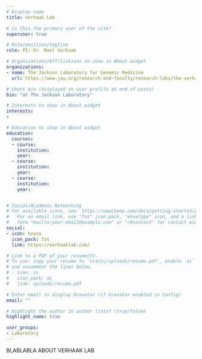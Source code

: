 ```yaml
---
# Display name
title: Verhaak Lab

# Is this the primary user of the site?
superuser: true

# Role/position/tagline
role: PI: Dr. Roel Verhaak

# Organizations/Affiliations to show in About widget
organizations:
- name: The Jackson Laboratory for Genomic Medicine
  url: https://www.jax.org/research-and-faculty/research-labs/the-verhaak-lab

# Short bio (displayed in user profile at end of posts)
bio: "at The Jackson Laboratory"

# Interests to show in About widget
interests:
- 

# Education to show in About widget
education:
  courses:
  - course:
    institution: 
    year: 
  - course: 
    institution: 
    year: 
  - course:
    institution: 
    year:


# Social/Academic Networking
# For available icons, see: https://wowchemy.com/docs/getting-started/page-builder/#icons
#   For an email link, use "fas" icon pack, "envelope" icon, and a link in the
#   form "mailto:your-email@example.com" or "/#contact" for contact widget.
social:
- icon: house
  icon_pack: fas
  link: https://verhaaklab.com/

# Link to a PDF of your resume/CV.
# To use: copy your resume to `static/uploads/resume.pdf`, enable `ai` icons in `params.toml`, 
# and uncomment the lines below.
# - icon: cv
#   icon_pack: ai
#   link: uploads/resume.pdf

# Enter email to display Gravatar (if Gravatar enabled in Config)
email: ""

# Highlight the author in author lists? (true/false)
highlight_name: true

user_groups:
- Laboratory
---
```


BLABLABLA ABOUT VERHAAK LAB

